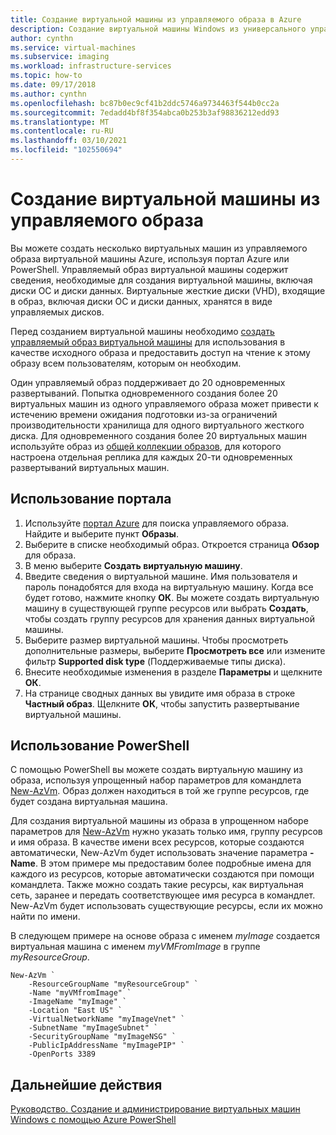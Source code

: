 ```yaml
---
title: Создание виртуальной машины из управляемого образа в Azure
description: Создание виртуальной машины Windows из универсального управляемого образа с использованием Azure PowerShell или портала.
author: cynthn
ms.service: virtual-machines
ms.subservice: imaging
ms.workload: infrastructure-services
ms.topic: how-to
ms.date: 09/17/2018
ms.author: cynthn
ms.openlocfilehash: bc87b0ec9cf41b2ddc5746a9734463f544b0cc2a
ms.sourcegitcommit: 7edadd4bf8f354abca0b253b3af98836212edd93
ms.translationtype: MT
ms.contentlocale: ru-RU
ms.lasthandoff: 03/10/2021
ms.locfileid: "102550694"
---
```

# <a name="create-a-vm-from-a-managed-image"></a>Создание виртуальной машины из управляемого образа

Вы можете создать несколько виртуальных машин из управляемого образа виртуальной машины Azure, используя портал Azure или PowerShell. Управляемый образ виртуальной машины содержит сведения, необходимые для создания виртуальной машины, включая диски ОС и диски данных. Виртуальные жесткие диски (VHD), входящие в образ, включая диски ОС и диски данных, хранятся в виде управляемых дисков. 

Перед созданием виртуальной машины необходимо [создать управляемый образ виртуальной машины](capture-image-resource.md) для использования в качестве исходного образа и предоставить доступ на чтение к этому образу всем пользователям, которым он необходим. 

Один управляемый образ поддерживает до 20 одновременных развертываний. Попытка одновременного создания более 20 виртуальных машин из одного управляемого образа может привести к истечению времени ожидания подготовки из-за ограничений производительности хранилища для одного виртуального жесткого диска. Для одновременного создания более 20 виртуальных машин используйте образ из [общей коллекции образов](../shared-image-galleries.md), для которого настроена отдельная реплика для каждых 20-ти одновременных развертываний виртуальных машин.

## <a name="use-the-portal"></a>Использование портала

1. Используйте [портал Azure](https://portal.azure.com) для поиска управляемого образа. Найдите и выберите пункт **Образы**.
3. Выберите в списке необходимый образ. Откроется страница **Обзор** для образа.
4. В меню выберите **Создать виртуальную машину**.
5. Введите сведения о виртуальной машине. Имя пользователя и пароль понадобятся для входа на виртуальную машину. Когда все будет готово, нажмите кнопку **ОК**. Вы можете создать виртуальную машину в существующей группе ресурсов или выбрать **Создать**, чтобы создать группу ресурсов для хранения данных виртуальной машины.
6. Выберите размер виртуальной машины. Чтобы просмотреть дополнительные размеры, выберите **Просмотреть все** или измените фильтр **Supported disk type** (Поддерживаемые типы диска). 
7. Внесите необходимые изменения в разделе **Параметры** и щелкните **ОК**. 
8. На странице сводных данных вы увидите имя образа в строке **Частный образ**. Щелкните **ОК**, чтобы запустить развертывание виртуальной машины.


## <a name="use-powershell"></a>Использование PowerShell

С помощью PowerShell вы можете создать виртуальную машину из образа, используя упрощенный набор параметров для командлета [New-AzVm](/powershell/module/az.compute/new-azvm). Образ должен находиться в той же группе ресурсов, где будет создана виртуальная машина.

 

Для создания виртуальной машины из образа в упрощенном наборе параметров для [New-AzVm](/powershell/module/az.compute/new-azvm) нужно указать только имя, группу ресурсов и имя образа. В качестве имени всех ресурсов, которые создаются автоматически, New-AzVm будет использовать значение параметра **-Name**. В этом примере мы предоставим более подробные имена для каждого из ресурсов, которые автоматически создаются при помощи командлета. Также можно создать такие ресурсы, как виртуальная сеть, заранее и передать соответствующее имя ресурса в командлет. New-AzVm будет использовать существующие ресурсы, если их можно найти по имени.

В следующем примере на основе образа с именем *myImage* создается виртуальная машина с именем *myVMFromImage* в группе *myResourceGroup*. 


```azurepowershell-interactive
New-AzVm `
    -ResourceGroupName "myResourceGroup" `
    -Name "myVMfromImage" `
    -ImageName "myImage" `
    -Location "East US" `
    -VirtualNetworkName "myImageVnet" `
    -SubnetName "myImageSubnet" `
    -SecurityGroupName "myImageNSG" `
    -PublicIpAddressName "myImagePIP" `
    -OpenPorts 3389
```



## <a name="next-steps"></a>Дальнейшие действия
[Руководство. Создание и администрирование виртуальных машин Windows с помощью Azure PowerShell](tutorial-manage-vm.md)